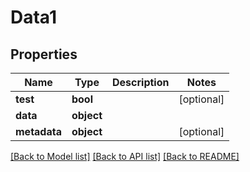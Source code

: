 # Data1

## Properties
Name | Type | Description | Notes
------------ | ------------- | ------------- | -------------
**test** | **bool** |  | [optional]
**data** | **object** |  |
**metadata** | **object** |  | [optional]

[[Back to Model list]](../README.md#documentation-for-models) [[Back to API list]](../README.md#documentation-for-api-endpoints) [[Back to README]](../README.md)


